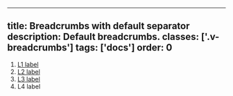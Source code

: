 <!--
 *              © 2025 Visa
 *
 * Licensed under the Apache License, Version 2.0 (the "License");
 * you may not use this file except in compliance with the License.
 * You may obtain a copy of the License at
 *
 *         http://www.apache.org/licenses/LICENSE-2.0
 *
 * Unless required by applicable law or agreed to in writing, software
 * distributed under the License is distributed on an "AS IS" BASIS,
 * WITHOUT WARRANTIES OR CONDITIONS OF ANY KIND, either express or implied.
 * See the License for the specific language governing permissions and
 * limitations under the License.
 *
 -->
---
title: Breadcrumbs with default separator
description: Default breadcrumbs. 
classes: ['.v-breadcrumbs']
tags: ['docs']
order: 0
---

<nav aria-label="Breadcrumb" class="v-breadcrumbs">
  <ol>
    <li>
      <a class="v-link" href="./breadcrumbs">
        L1 label
      </a>
    </li>
    <li>
      <a class="v-link" href="./breadcrumbs">
        L2 label
      </a>
    </li>
    <li>
      <a class="v-link" href="./breadcrumbs">
        L3 label
      </a>
    </li>
    <li>
      <span aria-current="page">
        L4 label
      </span>
    </li>
  </ol>
</nav>

